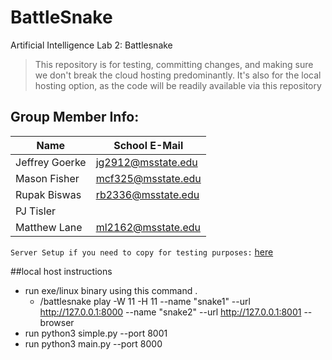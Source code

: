 # BattleSnake
Artificial Intelligence Lab 2: Battlesnake

> This repository is for testing, committing changes, and making sure we don't break the cloud hosting predominantly.
> It's also for the local hosting option, as the code will be readily available via this repository

## Group Member Info:

| Name | School E-Mail |
| - | - |
| Jeffrey Goerke |jg2912@msstate.edu |
| Mason Fisher | mcf325@msstate.edu |
| Rupak Biswas | rb2336@msstate.edu |
| PJ Tisler | |
| Matthew Lane | ml2162@msstate.edu |

```Server Setup if you need to copy for testing purposes:``` 
<a href = "https://codesandbox.io/p/devbox/operation-snake-yf6mq5"> here </a>


##local host instructions 
* run exe/linux binary using this command .
  * /battlesnake play -W 11 -H 11 --name "snake1" --url http://127.0.0.1:8000 --name "snake2" --url http://127.0.0.1:8001 --browser
* run  python3 simple.py --port 8001
* run python3 main.py --port 8000
